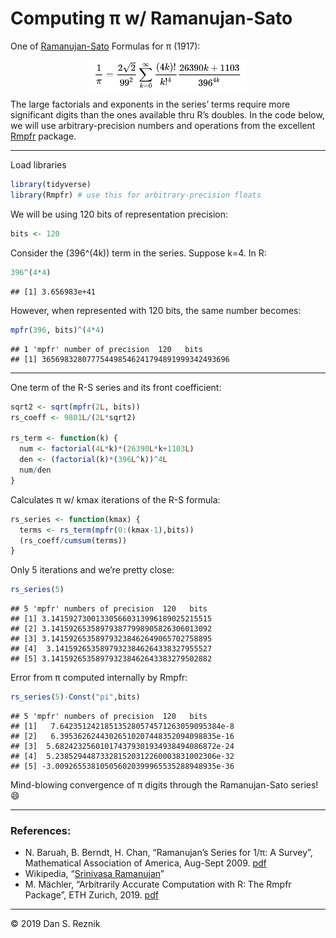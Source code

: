 Computing π w/ Ramanujan-Sato
================

One of
[Ramanujan-Sato](https://en.wikipedia.org/wiki/Ramanujan%E2%80%93Sato_series)
Formulas for π (1917):

<img src="pics/ramanujan-sato.png" width="50%" style="display: block; margin: auto;" />

The large factorials and exponents in the series’ terms require more
significant digits than the ones available thru R’s doubles. In the code
below, we will use arbitrary-precision numbers and operations from the
excellent
[Rmpfr](https://cran.r-project.org/web/packages/Rmpfr/vignettes/Rmpfr-pkg.pdf)
package.

-----

Load libraries

``` r
library(tidyverse)
library(Rmpfr) # use this for arbitrary-precision floats
```

We will be using 120 bits of representation precision:

``` r
bits <- 120
```

Consider the \(396^(4k)\) term in the series. Suppose k=4. In R:

``` r
396^(4*4)
```

    ## [1] 3.656983e+41

However, when represented with 120 bits, the same number becomes:

``` r
mpfr(396, bits)^(4*4)
```

    ## 1 'mpfr' number of precision  120   bits 
    ## [1] 365698328077754498546241794891999342493696

-----

One term of the R-S series and its front coefficient:

``` r
sqrt2 <- sqrt(mpfr(2L, bits))
rs_coeff <- 9801L/(2L*sqrt2)

rs_term <- function(k) {
  num <- factorial(4L*k)*(26390L*k+1103L)
  den <- (factorial(k)*(396L^k))^4L
  num/den
}
```

Calculates π w/ kmax iterations of the R-S formula:

``` r
rs_series <- function(kmax) {
  terms <- rs_term(mpfr(0:(kmax-1),bits))
  (rs_coeff/cumsum(terms))
}
```

Only 5 iterations and we’re pretty close:

``` r
rs_series(5)
```

    ## 5 'mpfr' numbers of precision  120   bits 
    ## [1] 3.141592730013305660313996189025215515
    ## [2] 3.141592653589793877998905826306013092
    ## [3] 3.141592653589793238462649065702758895
    ## [4]  3.14159265358979323846264338327955527
    ## [5] 3.141592653589793238462643383279502882

Error from π computed internally by Rmpfr:

``` r
rs_series(5)-Const("pi",bits)
```

    ## 5 'mpfr' numbers of precision  120   bits 
    ## [1]   7.642351242185135280574571263059095384e-8
    ## [2]   6.39536262443026510207448352094098835e-16
    ## [3]  5.682423256010174379301934938494086872e-24
    ## [4]  5.238529448733281520312260003831002306e-32
    ## [5] -3.009265538105056020399965535288948935e-36

Mind-blowing convergence of π digits through the Ramanujan-Sato series\!
😄

-----

### References:

  - N. Baruah, B. Berndt, H. Chan, “Ramanujan’s Series for 1/π: A
    Survey”, Mathematical Association of America, Aug-Sept 2009.
    [pdf](https://faculty.math.illinois.edu/~berndt/articles/monthly567-587.pdf)
  - Wikipedia, “[Srinivasa
    Ramanujan](https://en.wikipedia.org/wiki/Srinivasa_Ramanujan)”
  - M. Mächler, “Arbitrarily Accurate Computation with R: The Rmpfr
    Package”, ETH Zurich, 2019.
    [pdf](https://cran.r-project.org/web/packages/Rmpfr/vignettes/Rmpfr-pkg.pdf)

-----

© 2019 Dan S. Reznik
